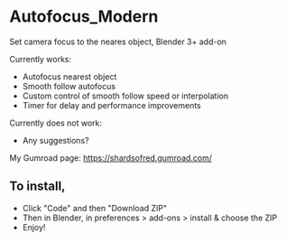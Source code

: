 # Autofocus_Modern
Set camera focus to the neares object, Blender 3+ add-on

Currently works:
+ Autofocus nearest object
+ Smooth follow autofocus
+ Custom control of smooth follow speed or interpolation
+ Timer for delay and performance improvements

Currently does not work:
- Any suggestions?

My Gumroad page: https://shardsofred.gumroad.com/



## To install,

- Click "Code" and then "Download ZIP"
- Then in Blender, in preferences > add-ons > install & choose the ZIP
- Enjoy!